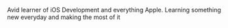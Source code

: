 Avid learner of iOS Development and everything Apple. Learning something new everyday and making the most of it
